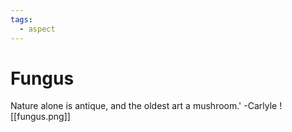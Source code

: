 ```yaml
---
tags:
  - aspect
---
```

# Fungus
Nature alone is antique, and the oldest art a mushroom.' -Carlyle
![[fungus.png]]